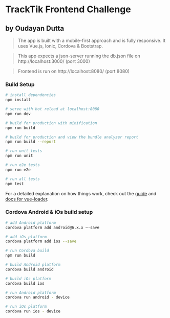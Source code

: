 # TrackTik Frontend Challenge

## by Oudayan Dutta

> The app is built with a mobile-first approach and is fully responsive. It uses Vue.js, Ionic, Cordova & Bootstrap.

> This app expects a json-server running the db.json file on http://localhost:3000/ (port 3000)

> Frontend is run on http://localhost:8080/ (port 8080)



### Build Setup

``` bash
# install dependencies
npm install

# serve with hot reload at localhost:8080
npm run dev

# build for production with minification
npm run build

# build for production and view the bundle analyzer report
npm run build --report

# run unit tests
npm run unit

# run e2e tests
npm run e2e

# run all tests
npm test
```

For a detailed explanation on how things work, check out the [guide](http://vuejs-templates.github.io/webpack/) and [docs for vue-loader](http://vuejs.github.io/vue-loader).


### Cordova Android & iOs build setup

``` bash
# add Android platform
cordova platform add android@6.x.x —-save

# add iOs platform
cordova platform add ios --save

# run Cordova build
npm run build

# build Android platform
cordova build android

# build iOs platform
cordova build ios

# run Android platform
cordova run android - device

# run iOs platform
cordova run ios - device
```